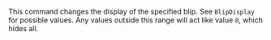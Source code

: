 This command changes the display of the specified blip. See `BlipDisplay` for possible values. Any values outside this range will act like value `0`, which hides all.

